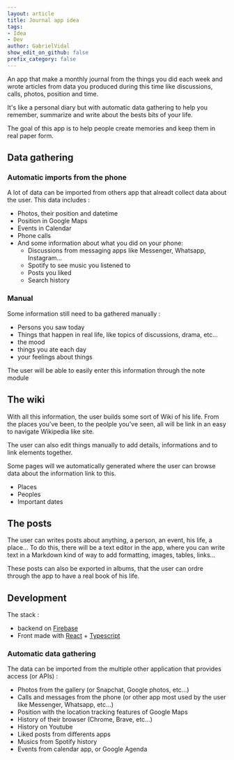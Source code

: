 ```yaml
---
layout: article
title: Journal app idea
tags:
- Idea
- Dev
author: GabrielVidal
show_edit_on_github: false
prefix_category: false
---
```


An app that make a monthly journal from the things you did each week and wrote articles from data you produced during this time like discussions, calls, photos, position and time.

It's like a personal diary but with automatic data gathering to help you remember, summarize and write about the bests bits of your life.

The goal of this app is to help people create memories and keep them in real paper form.

## Data gathering

### Automatic imports from the phone

A lot of data can be imported from others app that alreadt collect data about the user. This data includes :

* Photos, their position and datetime
* Position in Google Maps
* Events in Calendar
* Phone calls
* And some information about what you did on your phone:
  * Discussions from messaging apps like Messenger, Whatsapp, Instagram...
  * Spotify to see music you listened to
  * Posts you liked
  * Search history

### Manual

Some information still need to ba gathered manually :

* Persons you saw today
* Things that happen in real life, like topics of discussions, drama, etc...
* the mood
* things you ate each day
* your feelings about things

The user will be able to easily enter this information through the note module

## The wiki

With all this information, the user builds some sort of Wiki of his life. From the places you've been, to the peolple you've seen, all will be link in an easy to navigate Wikipedia like site.

The user can also edit things manually to add details, informations and to link elements together.

Some pages will we automatically generated where the user can browse data about the information link to this.

* Places
* Peoples
* Important dates

## The posts

The user can writes posts about anything, a person, an event, his life, a place...
To do this, there will be a text editor in the app, where you can write text in a Markdown kind of way to add formatting, images, tables, links...

These posts can also be exported in albums, that the user can ordre through the app to have a real book of his life.

## Development

The stack :

* backend on [Firebase](https://firebase.google.com/)
* Front made with [React](https://reactjs.org/) + [Typescript](https://www.typescriptlang.org/)

### Automatic data gathering

The data can be imported from the multiple other application that provides access (or APIs) :

* Photos from the gallery (or Snapchat, Google photos, etc...)
* Calls and messages from the phone (or other app most used by the user like Messenger, Whatsapp, etc...)
* Position with the location tracking features of Google Maps
* History of their browser (Chrome, Brave, etc...)
* History on Youtube
* Liked posts from differents apps
* Musics from Spotify history
* Events from calendar app, or Google Agenda
